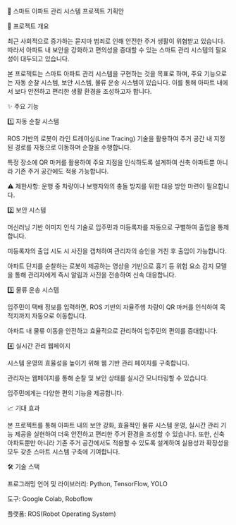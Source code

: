 🏢 스마트 아파트 관리 시스템 프로젝트 기획안

📌 프로젝트 개요

최근 사회적으로 증가하는 묻지마 범죄로 인해 안전한 주거 생활이 위협받고 있습니다. 따라서 아파트 내 보안을 강화하고 편의성을 증대할 수 있는 스마트 관리 시스템의 필요성이 대두되고 있습니다.

본 프로젝트는 스마트 아파트 관리 시스템을 구현하는 것을 목표로 하며, 주요 기능으로는 자동 순찰 시스템, 보안 시스템, 물류 운송 시스템이 있습니다. 이를 통해 아파트 내에서 보다 안전하고 편리한 생활 환경을 조성하고자 합니다.

✨ 주요 기능

1️⃣ 자동 순찰 시스템

ROS 기반의 로봇이 라인 트레이싱(Line Tracing) 기술을 활용하여 주거 공간 내 지정된 경로를 자동으로 이동하며 순찰을 수행합니다.

특정 장소에 QR 마커를 활용하여 주요 지점을 인식하도록 설계하여 신축 아파트뿐 아니라 기존 주거 공간에도 적용 가능합니다.

⚠️ 제한사항: 운행 중 차량이나 보행자와의 충돌 방지를 위한 대응 방안 마련이 필요합니다.

2️⃣ 보안 시스템

머신러닝 기반 이미지 인식 기술로 입주민과 미등록자를 자동으로 구별하여 출입을 통제합니다.

미등록자의 출입 시도 시 사진을 캡처하여 관리자의 승인을 거친 후 출입이 가능합니다.

아파트 단지를 순찰하는 로봇이 제공하는 영상을 기반으로 흉기 등 위험 요소 감지 모델을 통해 관리자에게 즉시 알림과 사진을 전송하여 신속 대응합니다.

3️⃣ 물류 운송 시스템

입주민이 택배 정보를 입력하면, ROS 기반의 자율주행 차량이 QR 마커를 인식하여 목적지까지 자동으로 이동합니다.

아파트 내 물류 이동을 안전하고 효율적으로 관리하여 입주민의 편의를 증대합니다.

4️⃣ 실시간 관리 웹페이지

시스템 운영의 효율성을 높이기 위해 웹 기반 관리 페이지를 구축합니다.

관리자는 웹페이지를 통해 순찰 및 보안 상태를 실시간 모니터링할 수 있습니다.

입주민에게는 다양한 편의 기능을 제공합니다.

📈 기대 효과

본 프로젝트를 통해 아파트 내의 보안 강화, 효율적인 물류 시스템 운영, 실시간 관리 기능 제공을 실현하여 더욱 안전하고 편리한 주거 환경을 조성할 수 있습니다. 또한, 신축 아파트뿐만 아니라 기존 주거 공간에서도 적용할 수 있도록 설계하여 실용성과 확장성을 모두 갖춘 스마트 시스템 구축에 기여합니다.

🛠️ 기술 스택

프로그래밍 언어 및 라이브러리: Python, TensorFlow, YOLO

도구: Google Colab, Roboflow

플랫폼: ROS(Robot Operating System)

